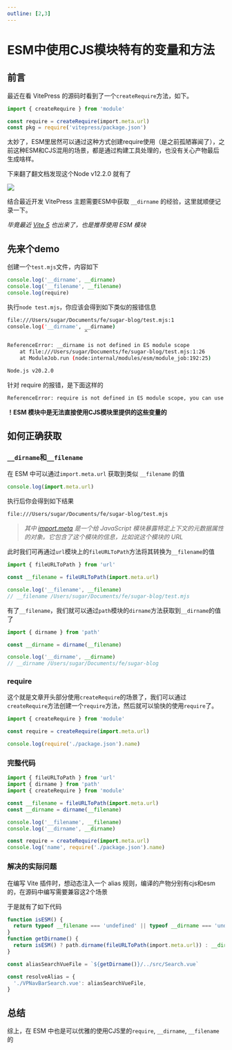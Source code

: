 ```yaml
---
outline: [2,3]
---
```

# ESM中使用CJS模块特有的变量和方法

## 前言
最近在看 VitePress 的源码时看到了一个`createRequire`方法，如下。

```ts
import { createRequire } from 'module'

const require = createRequire(import.meta.url)
const pkg = require('vitepress/package.json')
```

太妙了，ESM里居然可以通过这种方式创建require使用（是之前孤陋寡闻了），之前这种ESM和CJS混用的场景，都是通过构建工具处理的，也没有关心产物最后生成啥样。

下来翻了翻文档发现这个Node v12.2.0 就有了

![](https://img.cdn.sugarat.top/mdImg/MTcwMDY2MTUwNDg1Mg==700661504852)

结合最近开发 VitePress 主题需要ESM中获取 `__dirname` 的经验，这里就顺便记录一下。

*毕竟最近 [Vite 5](https://vitejs.dev/blog/announcing-vite5) 也出来了，也是推荐使用 ESM 模块*

## 先来个demo
创建一个`test.mjs`文件，内容如下

```js
console.log('__dirname', __dirname)
console.log('__filename', __filename)
console.log(require)
```
执行`node test.mjs`，你应该会得到如下类似的报错信息

```sh
file:///Users/sugar/Documents/fe/sugar-blog/test.mjs:1
console.log('__dirname', __dirname)
                         ^

ReferenceError: __dirname is not defined in ES module scope
    at file:///Users/sugar/Documents/fe/sugar-blog/test.mjs:1:26
    at ModuleJob.run (node:internal/modules/esm/module_job:192:25)

Node.js v20.2.0
```

针对 require 的报错，是下面这样的

```sh
ReferenceError: require is not defined in ES module scope, you can use import instead
```

**！ESM 模块中是无法直接使用CJS模块里提供的这些变量的**
## 如何正确获取
### `__dirname`和`__filename`
在 ESM 中可以通过`import.meta.url` 获取到类似 `__filename` 的值

```js
console.log(import.meta.url)
```
执行后你会得到如下结果

```sh
file:///Users/sugar/Documents/fe/sugar-blog/test.mjs
```

>*其中 [import.meta](https://developer.mozilla.org/zh-CN/docs/Web/JavaScript/Reference/Operators/import.meta) 是一个给 JavaScript 模块暴露特定上下文的元数据属性的对象。它包含了这个模块的信息，比如说这个模块的 URL*

此时我们可再通过`url`模块上的`fileURLToPath`方法将其转换为`__filename`的值

```js
import { fileURLToPath } from 'url'

const __filename = fileURLToPath(import.meta.url)

console.log('__filename', __filename)
// __filename /Users/sugar/Documents/fe/sugar-blog/test.mjs
```

有了`__filename`，我们就可以通过`path`模块的`dirname`方法获取到`__dirname`的值了

```js
import { dirname } from 'path'

const __dirname = dirname(__filename)

console.log('__dirname', __dirname)
// __dirname /Users/sugar/Documents/fe/sugar-blog
```

### require

这个就是文章开头部分使用`createRequire`的场景了，我们可以通过`createRequire`方法创建一个`require`方法，然后就可以愉快的使用`require`了。

```js
import { createRequire } from 'module'

const require = createRequire(import.meta.url)

console.log(require('./package.json').name)
```

### 完整代码
```js
import { fileURLToPath } from 'url'
import { dirname } from 'path'
import { createRequire } from 'module'

const __filename = fileURLToPath(import.meta.url)
const __dirname = dirname(__filename)

console.log('__filename', __filename)
console.log('__dirname', __dirname)

const require = createRequire(import.meta.url)
console.log('name', require('./package.json').name)
```

### 解决的实际问题
在编写 Vite 插件时，想动态注入一个 alias 规则，编译的产物分别有cjs和esm的，在源码中编写需要兼容这2个场景

于是就有了如下代码
```ts
function isESM() {
  return typeof __filename === 'undefined' || typeof __dirname === 'undefined'
}
function getDirname() {
  return isESM() ? path.dirname(fileURLToPath(import.meta.url)) : __dirname
}

const aliasSearchVueFile = `${getDirname()}/../src/Search.vue`

const resolveAlias = {
  './VPNavBarSearch.vue': aliasSearchVueFile,
}
```


## 总结

综上，在 ESM 中也是可以优雅的使用CJS里的`require`, `__dirname`, `__filename` 的

